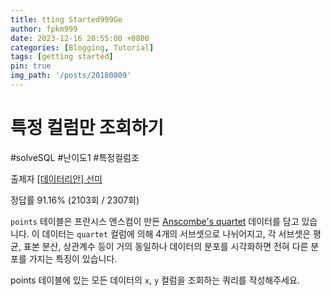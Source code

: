 ```yaml
---
title: tting Started999Ge
author: fpkm999
date: 2023-12-16 20:55:00 +0800
categories: [Blogging, Tutorial]
tags: [getting started]
pin: true
img_path: '/posts/20180809'
---
```

# 특정 컬럼만 조회하기

#solveSQL #난이도1 #특정컬럼조

출제자 [[데이터리안] 선미](https://solvesql.com/u/001c91d0-f168-4b89-b8db-58873b63f811)

정답률 91.16% (2103회 / 2307회)

`points` 테이블은 프란시스 앤스컴이 만든 [Anscombe's quartet](https://en.wikipedia.org/wiki/Anscombe%27s_quartet) 데이터를 담고 있습니다. 이 데이터는 `quartet` 컬럼에 의해 4개의 서브셋으로 나뉘어지고, 각 서브셋은 평균, 표본 분산, 상관계수 등이 거의 동일하나 데이터의 분포를 시각화하면 전혀 다른 분포를 가지는 특징이 있습니다.

points 테이블에 있는 모든 데이터의 `x`, `y` 컬럼을 조회하는 쿼리를 작성해주세요.



```sql

```


